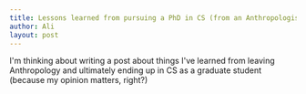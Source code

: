 ```yaml
---
title: Lessons learned from pursuing a PhD in CS (from an Anthropologist)
author: Ali
layout: post
---
```


I'm thinking about writing a post about things I've learned from leaving Anthropology and ultimately ending up in CS as a graduate student (because my opinion matters, right?)